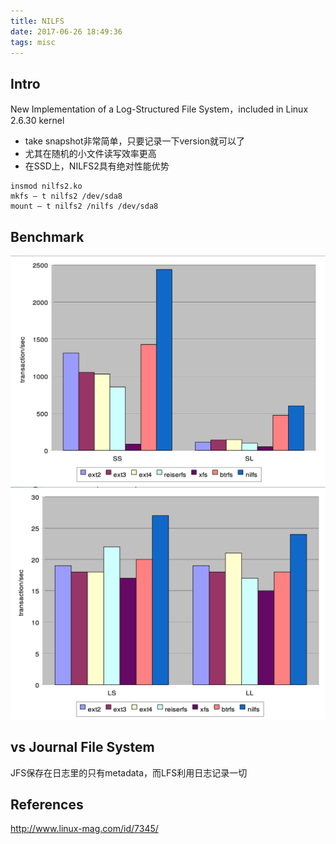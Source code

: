 ```yaml
---
title: NILFS
date: 2017-06-26 18:49:36
tags: misc
---
```


## Intro

New Implementation of a Log-Structured File System，included in Linux 2.6.30 kernel

- take snapshot非常简单，只要记录一下version就可以了
- 尤其在随机的小文件读写效率更高
- 在SSD上，NILFS2具有绝对性能优势

```
insmod nilfs2.ko 
mkfs – t nilfs2 /dev/sda8 
mount – t nilfs2 /nilfs /dev/sda8
```

## Benchmark

![small file](https://github.com/funkygao/blogassets/blob/master/img/smallfile.png?raw=true)
![large file](https://github.com/funkygao/blogassets/blob/master/img/largefile.png?raw=true)

## vs Journal File System

JFS保存在日志里的只有metadata，而LFS利用日志记录一切

## References

http://www.linux-mag.com/id/7345/
